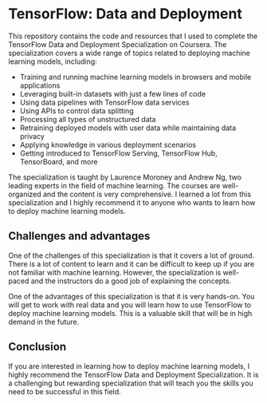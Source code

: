 # TensorFlow: Data and Deployment

This repository contains the code and resources that I used to complete the TensorFlow Data and Deployment Specialization on Coursera. The specialization covers a wide range of topics related to deploying machine learning models, including:

- Training and running machine learning models in browsers and mobile applications
- Leveraging built-in datasets with just a few lines of code
- Using data pipelines with TensorFlow data services
- Using APIs to control data splitting
- Processing all types of unstructured data
- Retraining deployed models with user data while maintaining data privacy
- Applying knowledge in various deployment scenarios
- Getting introduced to TensorFlow Serving, TensorFlow Hub, TensorBoard, and more

The specialization is taught by Laurence Moroney and Andrew Ng, two leading experts in the field of machine learning. The courses are well-organized and the content is very comprehensive. I learned a lot from this specialization and I highly recommend it to anyone who wants to learn how to deploy machine learning models.

## Challenges and advantages

One of the challenges of this specialization is that it covers a lot of ground. There is a lot of content to learn and it can be difficult to keep up if you are not familiar with machine learning. However, the specialization is well-paced and the instructors do a good job of explaining the concepts.

One of the advantages of this specialization is that it is very hands-on. You will get to work with real data and you will learn how to use TensorFlow to deploy machine learning models. This is a valuable skill that will be in high demand in the future.

## Conclusion

If you are interested in learning how to deploy machine learning models, I highly recommend the TensorFlow Data and Deployment Specialization. It is a challenging but rewarding specialization that will teach you the skills you need to be successful in this field.



